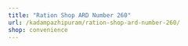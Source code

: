 ```yaml
---
title: "Ration Shop ARD Number 260"
url: /kadampazhipuram/ration-shop-ard-number-260/
shop: convenience
---
```

